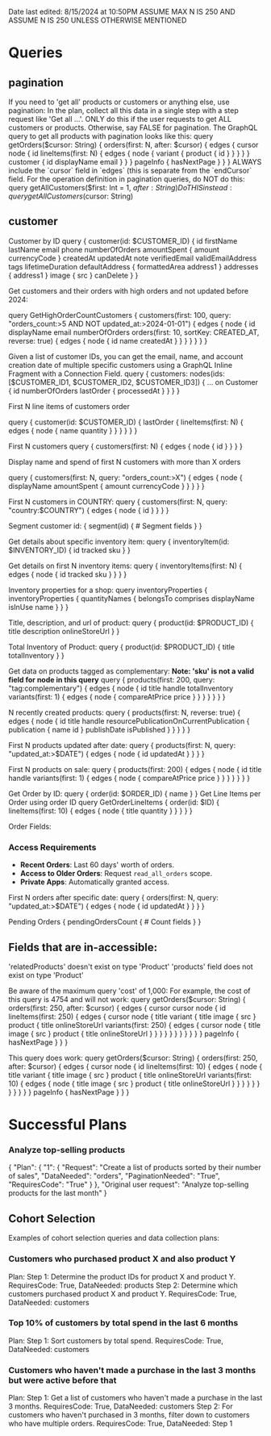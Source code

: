 Date last edited: 8/15/2024 at 10:50PM
ASSUME MAX N IS 250 AND ASSUME N IS 250 UNLESS OTHERWISE MENTIONED 

# Queries

## pagination
If you need to 'get all' products or customers or anything else, use pagination: In the plan, collect all this data in a single step with a step request like 'Get all ...'. ONLY do this if the user requests to get ALL customers or products. Otherwise, say FALSE for pagination.
The GraphQL query to get all products with pagination looks like this:
query getOrders($cursor: String) {
  orders(first: N, after: $cursor) {
        edges {
          cursor
          node {
            id
            lineItems(first: N) {
              edges {
                node {
                  variant {
                    product {
                      id
                    }
                  }
                }
              }
            }
            customer {
              id
              displayName
              email
            }
          }
        }
        pageInfo {
          hasNextPage
        }
      }
    }
ALWAYS include the `cursor` field in `edges` (this is separate from the `endCursor` field. 
For the operation definition in pagination queries, do NOT do this:
query getAllCustomers($first: Int = 1, $after: String)
Do THIS instead:
query getAllCustomers($cursor: String)


## customer
Customer by ID
query {
  customer(id: $CUSTOMER_ID) {
    id
    firstName
    lastName
    email
    phone
    numberOfOrders
    amountSpent {
      amount
      currencyCode
    }
    createdAt
    updatedAt
    note
    verifiedEmail
    validEmailAddress
    tags
    lifetimeDuration
    defaultAddress {
      formattedArea
      address1
    }
    addresses {
      address1
    }
    image {
      src
    }
    canDelete
  }
}

Get customers and their orders with high orders and not updated before 2024: 

query GetHighOrderCountCustomers {
  customers(first: 100, query: "orders_count:>5 AND NOT updated_at:>2024-01-01") {
    edges {
      node {
        id
        displayName
        email
        numberOfOrders
        orders(first: 10, sortKey: CREATED_AT, reverse: true) {
          edges {
            node {
              id
              name
              createdAt
            }
          }
        }
      }
    }
  }
}

Given a list of customer IDs, you can get the email, name, and account creation date of multiple specific customers using a GraphQL Inline Fragment with a Connection Field. 
query {
  customers: nodes(ids: [$CUSTOMER_ID1, $CUSTOMER_ID2, $CUSTOMER_ID3]) {
    ... on Customer {
      id
      numberOfOrders
      lastOrder {
        processedAt
      }
    }
  }
}

First N line items of customers order

query {
  customer(id: $CUSTOMER_ID) {
    lastOrder {
      lineItems(first: N) {
        edges {
          node {
            name
            quantity
          }
        }
      }
    }
  }
}

First N customers
query {
  customers(first: N) {
    edges {
      node {
        id
      }
    }
  }
}

Display name and spend of first N customers with more than X orders 

query {
  customers(first: N, query: "orders_count:>X") {
    edges {
      node {
        displayName
        amountSpent {
          amount
          currencyCode
        }
      }
    }
  }
}

First N customers in COUNTRY:
query {
  customers(first: N, query: "country:$COUNTRY") {
    edges {
      node {
        id
      }
    }
  }
}

Segment customer id: 
{
  segment(id) {
    # Segment fields
  }
}

Get details about specific inventory item: 
query {
  inventoryItem(id: $INVENTORY_ID) {
    id
    tracked
    sku
  }
}

Get details on first N inventory items: 
query {
  inventoryItems(first: N) {
    edges {
      node {
        id
        tracked
        sku
      }
    }
  }
}

Inventory properties for a shop: 
query inventoryProperties {
  inventoryProperties {
    quantityNames {
      belongsTo
      comprises
      displayName
      isInUse
      name
    }
  }
}

Title, description, and url of product: 
query {
  product(id: $PRODUCT_ID) {
    title
    description
    onlineStoreUrl
  }
}

Total Inventory of Product: 
query {
  product(id: $PRODUCT_ID) {
    title
    totalInventory
  }
}

Get data on products tagged as complementary:
**Note: 'sku' is not a valid field for node in this query**
query {
  products(first: 200, query: "tag:complementary") {
    edges {
      node {
        id
        title
        handle
        totalInventory
        variants(first: 1) {
          edges {
            node {
              compareAtPrice
              price
            }
          }
        }
      }
    }
  }
}


N recently created products: 
query {
  products(first: N, reverse: true) {
    edges {
      node {
        id
        title
        handle
        resourcePublicationOnCurrentPublication {
          publication {
            name
            id
          }
          publishDate
          isPublished
        }
      }
    }
  }
}

First N products updated after date: 
query {
  products(first: N, query: "updated_at:>$DATE") {
    edges {
      node {
        id
        updatedAt
      }
    }
  }
}

First N products on sale:
query {
  products(first: 200) {
    edges {
      node {
        id
        title
        handle
        variants(first: 1) {
          edges {
            node {
              compareAtPrice
              price
            }
          }
        }
      }
    }
  }
}

Get Order by ID: 
query {
  order(id: $ORDER_ID) {
    name
  }
}
Get Line Items per Order using order ID
query GetOrderLineItems {
  order(id: $ID) {
    lineItems(first: 10) {
      edges {
        node {
          title
          quantity
        }
      }
    }
  }
}

Order Fields: 
### Access Requirements
- **Recent Orders**: Last 60 days' worth of orders.
- **Access to Older Orders**: Request `read_all_orders` scope.
- **Private Apps**: Automatically granted access.


First N orders after specific date: 
query {
  orders(first: N, query: "updated_at:>$DATE") {
    edges {
      node {
        id
        updatedAt
      }
    }
  }
}



Pending Orders
{
  pendingOrdersCount {
    # Count fields
  }
}

## Fields that are in-accessible:
'relatedProducts' doesn't exist on type 'Product'
'products' field does not exist on type 'Product'

Be aware of the maximum query 'cost' of 1,000:
For example, the cost of this query is 4754 and will not work:
query getOrders($cursor: String) {
  orders(first: 250, after: $cursor) {
    edges { cursor 
      cursor
      node {
        id
        lineItems(first: 250) {
          edges { cursor 
            node {
              title
              variant {
                title
                image {
                  src
                }
                product {
                  title
                  onlineStoreUrl
                  variants(first: 250) {
                    edges { cursor 
                      node {
                        title
                        image {
                          src
                        }
                        product {
                          title
                          onlineStoreUrl
                        }
                      }
                    }
                  }
                }
              }
            }
          }
        }
      }
    }
    pageInfo {
      hasNextPage
    }
  }
}

This query does work:
query getOrders($cursor: String) {
  orders(first: 250, after: $cursor) {
    edges {
      cursor
      node {
        id
        lineItems(first: 10) {
          edges {
            node {
              title
              variant {
                title
                image {
                  src
                }
                product {
                  title
                  onlineStoreUrl
                  variants(first: 10) {
                    edges {
                      node {
                        title
                        image {
                          src
                        }
                        product {
                          title
                          onlineStoreUrl
                        }
                      }
                    }
                  }
                }
              }
            }
          }
        }
      }
    }
    pageInfo {
      hasNextPage
    }
  }
}

# Successful Plans

### Analyze top-selling products
{
    "Plan": {
        "1": {
            "Request": "Create a list of products sorted by their number of sales",
            "DataNeeded": "orders",
            "PaginationNeeded": "True",
            "RequiresCode": "True"
        }
    },
    "Original user request": "Analyze top-selling products for the last month"
}

## Cohort Selection
Examples of cohort selection queries and data collection plans:
### Customers who purchased product X and also product Y
Plan:
Step 1: Determine the product IDs for product X and product Y. RequiresCode: True, DataNeeded: products
Step 2: Determine which customers purchased product X and product Y. RequiresCode: True, DataNeeded: customers
### Top 10% of customers by total spend in the last 6 months
Plan:
Step 1: Sort customers by total spend. RequiresCode: True, DataNeeded: customers
### Customers who haven't made a purchase in the last 3 months but were active before that
Plan:
Step 1: Get a list of customers who haven't made a purchase in the last 3 months. RequiresCode: True, DataNeeded: customers
Step 2: For customers who haven't purchased in 3 months, filter down to customers who have multiple orders. RequiresCode: True, DataNeeded: Step 1

